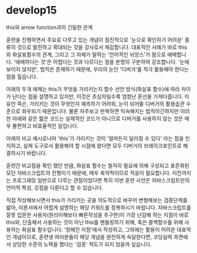 # develop15
this와 arrow function과의 긴밀한 관계

훈련을 진행하면서 주요로 다루고 있는 개념이 점진적으로 '눈으로 확인하기 어려운' 종류의 것으로 발전하고 확대되는 것을 강사로서 체감합니다. 대표적인 사례가 바로 this와 화살표함수의 관계, 그리고 그 자체가 말하는 '언어적인 뉘앙스'가 참으로 애매합니다. '애매하다는 것'은 어렵다는 것과 다르다는 점을 분명히 구분하여 강조합니다. '눈에 보이지 않지만', 법칙은 존재하기 때문에, 우리의 눈인 '디버거'를 적극 활용해야 한다는 점을 짚습니다.

아래의 두개 에제는 this가 무엇을 가리키는지 함수 선언 방식(화살표 함수)에 따라 차이가 난다는 점을 설명하고 있지만, 이것은 초심자일수록 엄청난 혼선을 가져다줍니다. 이유인 즉슨, 가리키는 것이 무엇인지 예측하기 어려워, 눈이 되어줄 디버거의 활용습관 수준으로 좌우되기 때문입니다. 물론 자주보고 반복하면 익숙해지는 법칙이긴하지만 이러한 아래와 같은 짧은 코드는 실제적인 코드가 아니므로 디버거를 사용하지 않는 것은 매우 불편하고 비효율적인 일입니다.

아래의 비교 예시로나마 'this'가 가리키는 것이 '얼마든지 달라질 수 있다' 라는 점을 인지하고, 실제 도구로서 활용해야 할 시점에 왔다면 모두 디버거의 브레이크포인트로 해결하시기 바랍니다. 

훈련간 비교점을 확인 했던 만큼, 화살표 함수는 철저히 필요에 의해 구성되고 표준화된 모던 자바스크립트의 전형이기 때문에, 매우 축약적이므로 적응이 필요합니다. 이전까지는 프로그래밍 일반으로 다루는 관점이었다면 특히 이번 훈련 사안은 자바스크립트만의 언어적 특성, 강점을 다룬다고 할 수 있습니다.

직접 작성해보시면서 this가 가리키는 곳을 의도적으로 바꾸어 변형해보는 검증단계를 밟아, 이론서에서 어렵게 설명하는 해당 키워드를 정복하시기 바랍니다.
자바스크립트를 잘못 입문한 사용자(원리이해보다 빠른작성을 추구한)이 가장 난감해 하는 지점이 바로 this와, 단촐해서 사용하는 것이 아닌 this를 핸들링하기 위해, 혹은 콜백함수를 위해 사용하는 화살표 함수입니다. '정해진 지점'에서 작성하고, 그외에는 활용이 어려운 대표적인 개념이므로, 훈련생 여러분들이 해당 개념을 완전하게 숙달한다면, 코딩실력 측면에서 상당한 수준의 노력을 했다는 '검증' 척도가 되지 않을까 싶습니다. 

